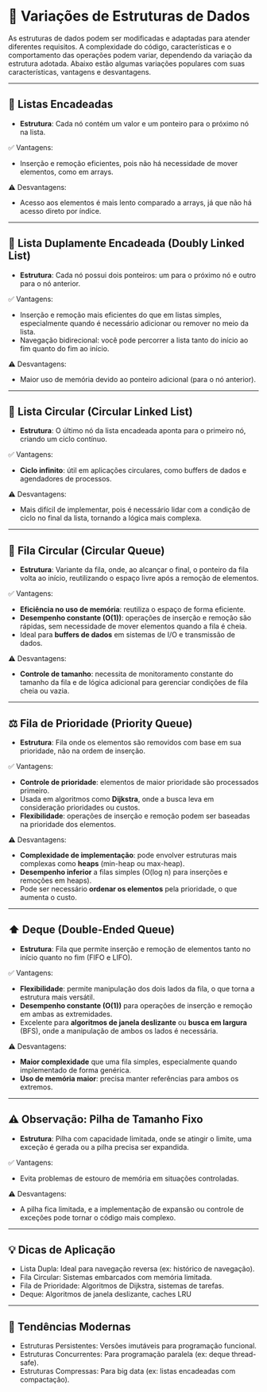 # 📌 Variações de Estruturas de Dados

As estruturas de dados podem ser modificadas e adaptadas para atender diferentes requisitos.
A complexidade do código, características e o comportamento das operações podem variar,
dependendo da variação da estrutura adotada. Abaixo estão algumas variações populares com
suas características, vantagens e desvantagens.

---

## 🔗 Listas Encadeadas

- **Estrutura**: Cada nó contém um valor e um ponteiro para o próximo nó na lista.

✅ Vantagens:

- Inserção e remoção eficientes, pois não há necessidade de mover elementos, como em arrays.

⚠️ Desvantagens:

- Acesso aos elementos é mais lento comparado a arrays, já que não há acesso direto por índice.

---

## 🔄 Lista Duplamente Encadeada (Doubly Linked List)

- **Estrutura**: Cada nó possui dois ponteiros: um para o próximo nó e outro para o nó anterior.

✅ Vantagens:

- Inserção e remoção mais eficientes do que em listas simples, especialmente quando
  é necessário adicionar ou remover no meio da lista.
- Navegação bidirecional: você pode percorrer a lista tanto do início ao fim quanto do fim ao início.

⚠️ Desvantagens:

- Maior uso de memória devido ao ponteiro adicional (para o nó anterior).

---

## 🔁 Lista Circular (Circular Linked List)

- **Estrutura**: O último nó da lista encadeada aponta para o primeiro nó, criando um ciclo contínuo.

✅ Vantagens:

- **Ciclo infinito**: útil em aplicações circulares, como buffers de dados e agendadores de processos.

⚠️ Desvantagens:

- Mais difícil de implementar, pois é necessário lidar com a condição de ciclo no final da lista, tornando a lógica mais complexa.

---

## 🔄 Fila Circular (Circular Queue)

- **Estrutura**: Variante da fila, onde, ao alcançar o final, o ponteiro da fila volta ao início, reutilizando o espaço livre após a remoção de elementos.

✅ Vantagens:

- **Eficiência no uso de memória**: reutiliza o espaço de forma eficiente.
- **Desempenho constante (O(1))**: operações de inserção e remoção são rápidas, sem necessidade de mover elementos quando a fila é cheia.
- Ideal para **buffers de dados** em sistemas de I/O e transmissão de dados.

⚠️ Desvantagens:

- **Controle de tamanho**: necessita de monitoramento constante do tamanho da fila e de lógica adicional para gerenciar condições de fila cheia ou vazia.

---

## ⚖️ Fila de Prioridade (Priority Queue)

- **Estrutura**: Fila onde os elementos são removidos com base em sua prioridade, não na ordem de inserção.

✅ Vantagens:

- **Controle de prioridade**: elementos de maior prioridade são processados primeiro.
- Usada em algoritmos como **Dijkstra**, onde a busca leva em consideração prioridades ou custos.
- **Flexibilidade**: operações de inserção e remoção podem ser baseadas na prioridade dos elementos.

⚠️ Desvantagens:

- **Complexidade de implementação**: pode envolver estruturas mais complexas como **heaps** (min-heap ou max-heap).
- **Desempenho inferior** a filas simples (O(log n) para inserções e remoções em heaps).
- Pode ser necessário **ordenar os elementos** pela prioridade, o que aumenta o custo.

---

## ⬆️ Deque (Double-Ended Queue)

- **Estrutura**: Fila que permite inserção e remoção de elementos tanto no início quanto no fim (FIFO e LIFO).

✅ Vantagens:

- **Flexibilidade**: permite manipulação dos dois lados da fila, o que torna a estrutura mais versátil.
- **Desempenho constante (O(1))** para operações de inserção e remoção em ambas as extremidades.
- Excelente para **algoritmos de janela deslizante** ou **busca em largura** (BFS), onde a manipulação de ambos os lados é necessária.

⚠️ Desvantagens:

- **Maior complexidade** que uma fila simples, especialmente quando implementado de forma genérica.
- **Uso de memória maior**: precisa manter referências para ambos os extremos.

---

## ⚠️ Observação: Pilha de Tamanho Fixo

- **Estrutura**: Pilha com capacidade limitada, onde se atingir o limite, uma exceção é gerada ou a pilha precisa ser expandida.

✅ Vantagens:

- Evita problemas de estouro de memória em situações controladas.

⚠️ Desvantagens:

- A pilha fica limitada, e a implementação de expansão ou controle de exceções pode tornar o código mais complexo.

---

## 💡 Dicas de Aplicação

- Lista Dupla: Ideal para navegação reversa (ex: histórico de navegação).
- Fila Circular: Sistemas embarcados com memória limitada.
- Fila de Prioridade: Algoritmos de Dijkstra, sistemas de tarefas.
- Deque: Algoritmos de janela deslizante, caches LRU

---

## 🔮 Tendências Modernas

- Estruturas Persistentes: Versões imutáveis para programação funcional.
- Estruturas Concurrentes: Para programação paralela (ex: deque thread-safe).
- Estruturas Compressas: Para big data (ex: listas encadeadas com compactação).
